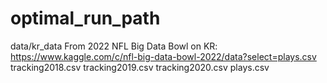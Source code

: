 # optimal_run_path

data/kr_data
	From 2022 NFL Big Data Bowl on KR:
	https://www.kaggle.com/c/nfl-big-data-bowl-2022/data?select=plays.csv
		tracking2018.csv
		tracking2019.csv
		tracking2020.csv
		plays.csv

